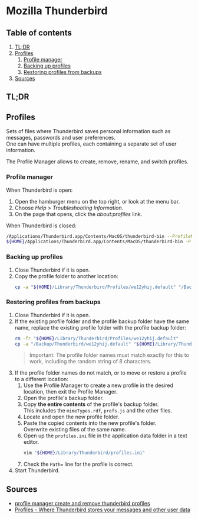 # Mozilla Thunderbird

## Table of contents <!-- omit in toc -->

1. [TL;DR](#tldr)
1. [Profiles](#profiles)
   1. [Profile manager](#profile-manager)
   1. [Backing up profiles](#backing-up-profiles)
   1. [Restoring profiles from backups](#restoring-profiles-from-backups)
1. [Sources](#sources)

## TL;DR

## Profiles

Sets of files where Thunderbird saves personal information such as messages, passwords and user preferences.<br/>
One can have multiple profiles, each containing a separate set of user information.

The Profile Manager allows to create, remove, rename, and switch profiles. 

### Profile manager

When Thunderbird is open:

1. Open the hamburger menu on the top right, or look at the menu bar.
1. Choose _Help_ > _Troubleshooting Information_.
1. On the page that opens, click the _about:profiles_ link.

When Thunderbird is closed:

```sh
/Applications/Thunderbird.app/Contents/MacOS/thunderbird-bin --ProfileManager
${HOME}/Applications/Thunderbird.app/Contents/MacOS/thunderbird-bin -P
```

### Backing up profiles

1. Close Thunderbird if it is open.
1. Copy the profile folder to another location:
   ```sh
   cp -a "${HOME}/Library/Thunderbird/Profiles/we12yhij.default" "/Backup/Thunderbird/we12yhij.default"
   ```

### Restoring profiles from backups

1. Close Thunderbird if it is open.
1. If the existing profile folder and the profile backup folder have the same name, replace the existing profile folder with the profile backup folder:
   ```sh
   rm -fr "${HOME}/Library/Thunderbird/Profiles/we12yhij.default"
   cp -a "/Backup/Thunderbird/we12yhij.default" "${HOME}/Library/Thunderbird/Profiles/we12yhij.default"
   ```
   > Important: The profile folder names must match exactly for this to work, including the random string of 8 characters.
1. If the profile folder names do not match, or to move or restore a profile to a different location:
   1. Use the Profile Manager to create a new profile in the desired location, then exit the Profile Manager.
   1. Open the profile's backup folder.
   1. Copy **the entire contents** of the profile's backup folder.<br/>
      This includes the `mimeTypes.rdf`, `prefs.js` and the other files.
   1. Locate and open the new profile folder.
   1. Paste the copied contents into the new profile's folder.<br/>
      Overwrite existing files of the same name.
   1. Open up the `profiles.ini` file in the application data folder in a text editor.
      ```sh
      vim "${HOME}/Library/Thunderbird/profiles.ini"
      ```
   1. Check the `Path=` line for the profile is correct.
1. Start Thunderbird.

## Sources

- [profile manager create and remove thunderbird profiles]
- [Profiles - Where Thunderbird stores your messages and other user data]

<!--
  References
  -->

<!-- Upstream -->
[profile manager create and remove thunderbird profiles]: https://support.mozilla.org/en-US/kb/profile-manager-create-and-remove-thunderbird-profiles#
[profiles - where thunderbird stores your messages and other user data]: https://support.mozilla.org/en-US/kb/profiles-where-thunderbird-stores-user-data#
